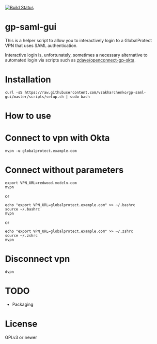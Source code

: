 [![Build Status](https://api.travis-ci.org/dlenski/gp-saml-gui.png)](https://travis-ci.org/dlenski/gp-saml-gui)

gp-saml-gui
===========

This is a helper script to allow you to interactively login to a GlobalProtect VPN
that uses SAML authentication.

Interactive login is, unfortunately, sometimes a necessary alternative to automated
login via scripts such as
[zdave/openconnect-gp-okta](https://github.com/zdave/openconnect-gp-okta).

Installation
============
```shell script
curl -sS https://raw.githubusercontent.com/vzakharchenko/gp-saml-gui/master/scripts/setup.sh | sudo bash  
```
How to use
==========
# Connect to vpn with Okta
```shell script
mvpn -u globalprotect.example.com
```
# Connect without parameters
```shell script
export VPN_URL=redwood.modeln.com
mvpn 
```
or
```shell script
echo "export VPN_URL=globalprotect.example.com" >> ~/.bashrc
source ~/.bashrc
mvpn
```
or
```shell script
echo "export VPN_URL=globalprotect.example.com" >> ~/.zshrc
source ~/.zshrc
mvpn
```
# Disconnect vpn
```shell script
dvpn
```
TODO
====

* Packaging

License
=======

GPLv3 or newer


